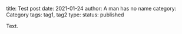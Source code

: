 title: Test post
date: 2021-01-24
author: A man has no name
category: Category
tags: tag1, tag2
type:
status: published

Text.
